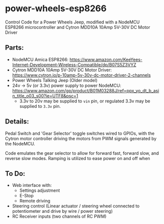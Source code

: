 # power-wheels-esp8266
Control Code for a Power Wheels Jeep, modified with a NodeMCU ESP8266 microcontroller and Cytron MDD10A 10Amp 5V-30V DC Motor Driver 


## Parts:
- NodeMCU Amica ESP8266: https://www.amazon.com/KeeYees-Internet-Development-Wireless-Compatible/dp/B07S5Z3VYZ
- Cytron MDD10A 10Amp 5V-30V DC Motor Driver: https://www.cytron.io/p-10amp-5v-30v-dc-motor-driver-2-channels
- Power Wheels Talking Jeep (Older model)
- 24v -> 5v (or 3.3v) power supply to power NodeMCU: https://www.amazon.com/gp/product/B01M03288J/ref=ppx_yo_dt_b_asin_title_o03_s00?ie=UTF8&psc=1
  - 3.3v to 20v may be supplied to `vin` pin, or regulated 3.3v may be supplied to `3.3v` pin.

## Details:
Pedal Switch and 'Gear Selector' toggle switches wired to GPIOs, with the Cytron motor controller driving the motors from PWM signals generated by the NodeMCU.

Code emulates the gear selector to allow for forward fast, forward slow, and reverse slow modes. Ramping is utilized to ease power on and off when 

## To Do:
- Web interface with:
  - Settings adjustment
  - E-Stop
  - Remote driving
- Steering control (Linear actuator / steering wheel connected to potentiometer and drive by wire / power steering)
- RC Receiver inputs (two channels of RC PWM)
